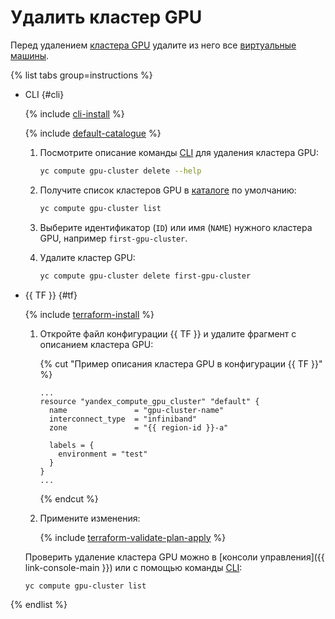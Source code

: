 # Удалить кластер GPU


Перед удалением [кластера GPU](../../concepts/gpus.md#gpu-clusters) удалите из него все [виртуальные машины](../../concepts/vm.md).

{% list tabs group=instructions %}

- CLI {#cli}

  {% include [cli-install](../../../_includes/cli-install.md) %}

  {% include [default-catalogue](../../../_includes/default-catalogue.md) %}

  1. Посмотрите описание команды [CLI](../../../cli/) для удаления кластера GPU:

     ```bash
     yc compute gpu-cluster delete --help
     ```

  1. Получите список кластеров GPU в [каталоге](../../../resource-manager/concepts/resources-hierarchy.md#folder) по умолчанию:

     ```bash
     yc compute gpu-cluster list
     ```

  1. Выберите идентификатор (`ID`) или имя (`NAME`) нужного кластера GPU, например `first-gpu-cluster`.
  1. Удалите кластер GPU:

     ```bash
     yc compute gpu-cluster delete first-gpu-cluster
     ```

- {{ TF }} {#tf}

  {% include [terraform-install](../../../_includes/terraform-install.md) %}

  1. Откройте файл конфигурации {{ TF }} и удалите фрагмент с описанием кластера GPU:

     {% cut "Пример описания кластера GPU в конфигурации {{ TF }}" %}

     ```hcl
     ...
     resource "yandex_compute_gpu_cluster" "default" {
       name               = "gpu-cluster-name"
       interconnect_type  = "infiniband"
       zone               = "{{ region-id }}-a"

       labels = {
         environment = "test"
       }
     }
     ...
     ```

     {% endcut %}

  1. Примените изменения:

     {% include [terraform-validate-plan-apply](../../../_tutorials/_tutorials_includes/terraform-validate-plan-apply.md) %}

  Проверить удаление кластера GPU можно в [консоли управления]({{ link-console-main }}) или с помощью команды [CLI](../../../cli/):

    ```bash
    yc compute gpu-cluster list
    ```

{% endlist %}